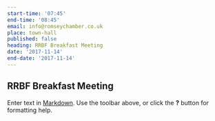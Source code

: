 ```yaml
---
start-time: '07:45'
end-time: '08:45'
email: info@romseychamber.co.uk
place: town-hall
published: false
heading: RRBF Breakfast Meeting
date: '2017-11-14'
end-date: '2017-11-14'
---
```

## RRBF Breakfast Meeting

Enter text in [Markdown](http://daringfireball.net/projects/markdown/). Use the toolbar above, or click the **?** button for formatting help.
